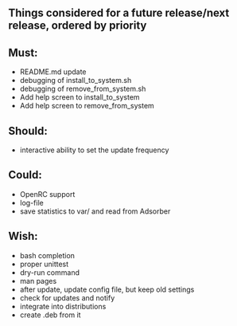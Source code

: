 ## Things considered for a future release/next release, ordered by priority

## Must:
* README.md update
* debugging of install\_to\_system.sh
* debugging of remove\_from\_system.sh
* Add help screen to install\_to\_system
* Add help screen to remove\_from\_system

## Should:
* interactive ability to set the update frequency

## Could:
* OpenRC support
* log-file
* save statistics to var/ and read from Adsorber

## Wish:
* bash completion
* proper unittest
* dry-run command
* man pages
* after update, update config file, but keep old settings
* check for updates and notify
* integrate into distributions
* create .deb from it
